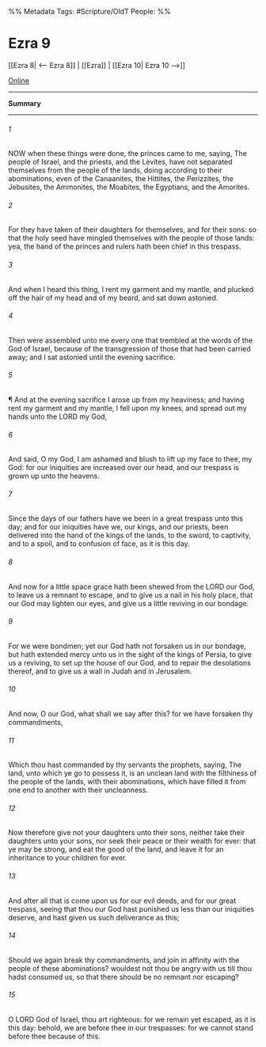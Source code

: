 

%% Metadata
Tags: #Scripture/OldT
People: 
%%
# Ezra 9
[[Ezra 8| <-- Ezra 8]] | [[Ezra]] | [[Ezra 10| Ezra 10 -->]]

[Online](https://churchofjesuschrist.org/study/scriptures/ot/ezra/9?lang=eng)

---
__Summary__



---

###### 1
NOW when these things were done, the princes came to me, saying, The people of Israel, and the priests, and the Levites, have not separated themselves from the people of the lands, doing according to their abominations, even of the Canaanites, the Hittites, the Perizzites, the Jebusites, the Ammonites, the Moabites, the Egyptians, and the Amorites.
###### 2
For they have taken of their daughters for themselves, and for their sons: so that the holy seed have mingled themselves with the people of those lands: yea, the hand of the princes and rulers hath been chief in this trespass.
###### 3
And when I heard this thing, I rent my garment and my mantle, and plucked off the hair of my head and of my beard, and sat down astonied.
###### 4
Then were assembled unto me every one that trembled at the words of the God of Israel, because of the transgression of those that had been carried away; and I sat astonied until the evening sacrifice.
###### 5
¶ And at the evening sacrifice I arose up from my heaviness; and having rent my garment and my mantle, I fell upon my knees, and spread out my hands unto the LORD my God,
###### 6
And said, O my God, I am ashamed and blush to lift up my face to thee, my God: for our iniquities are increased over our head, and our trespass is grown up unto the heavens.
###### 7
Since the days of our fathers have we been in a great trespass unto this day; and for our iniquities have we, our kings, and our priests, been delivered into the hand of the kings of the lands, to the sword, to captivity, and to a spoil, and to confusion of face, as it is this day.
###### 8
And now for a little space grace hath been shewed from the LORD our God, to leave us a remnant to escape, and to give us a nail in his holy place, that our God may lighten our eyes, and give us a little reviving in our bondage.
###### 9
For we were bondmen; yet our God hath not forsaken us in our bondage, but hath extended mercy unto us in the sight of the kings of Persia, to give us a reviving, to set up the house of our God, and to repair the desolations thereof, and to give us a wall in Judah and in Jerusalem.
###### 10
And now, O our God, what shall we say after this?  for we have forsaken thy commandments,
###### 11
Which thou hast commanded by thy servants the prophets, saying, The land, unto which ye go to possess it, is an unclean land with the filthiness of the people of the lands, with their abominations, which have filled it from one end to another with their uncleanness.
###### 12
Now therefore give not your daughters unto their sons, neither take their daughters unto your sons, nor seek their peace or their wealth for ever: that ye may be strong, and eat the good of the land, and leave it for an inheritance to your children for ever.
###### 13
And after all that is come upon us for our evil deeds, and for our great trespass, seeing that thou our God hast punished us less than our iniquities deserve, and hast given us such deliverance as this;
###### 14
Should we again break thy commandments, and join in affinity with the people of these abominations?  wouldest not thou be angry with us till thou hadst consumed us, so that there should be no remnant nor escaping?
###### 15
O LORD God of Israel, thou art righteous: for we remain yet escaped, as it is this day: behold, we are before thee in our trespasses: for we cannot stand before thee because of this.



